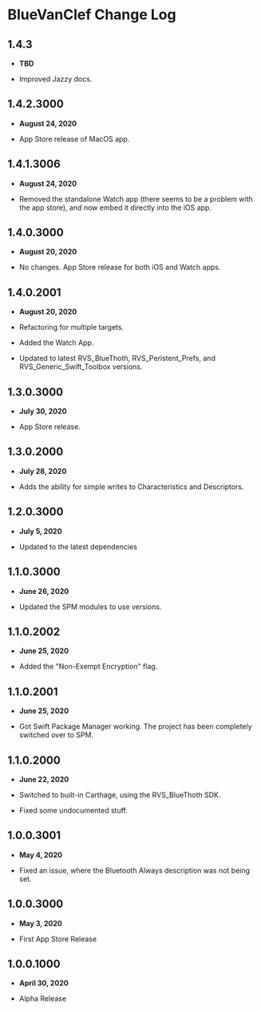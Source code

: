 # BlueVanClef Change Log

## 1.4.3

- **TBD**

- Improved Jazzy docs.

## 1.4.2.3000

- **August 24, 2020**

- App Store release of MacOS app.

## 1.4.1.3006

- **August 24, 2020**

- Removed the standalone Watch app (there seems to be a problem with the app store), and now embed it directly into the iOS app.

## 1.4.0.3000

- **August 20, 2020**

- No changes. App Store release for both iOS and Watch apps.

## 1.4.0.2001

- **August 20, 2020**

- Refactoring for multiple targets.
- Added the Watch App.
- Updated to latest RVS_BlueThoth, RVS_Peristent_Prefs, and RVS_Generic_Swift_Toolbox versions.

## 1.3.0.3000

- **July 30, 2020**

- App Store release.

## 1.3.0.2000

- **July 28, 2020**

- Adds the ability for simple writes to Characteristics and Descriptors.

## 1.2.0.3000

- **July 5, 2020**

- Updated to the latest dependencies

## 1.1.0.3000

- **June 26, 2020**

- Updated the SPM modules to use versions.

## 1.1.0.2002

- **June 25, 2020**

- Added the "Non-Exempt Encryption" flag.

## 1.1.0.2001

- **June 25, 2020**

- Got Swift Package Manager working. The project has been completely switched over to SPM.

## 1.1.0.2000

- **June 22, 2020**

- Switched to built-in Carthage, using the RVS_BlueThoth SDK.
- Fixed some undocumented stuff.

## 1.0.0.3001

- **May 4, 2020**

- Fixed an issue, where the Bluetooth Always description was not being set.

## 1.0.0.3000

- **May 3, 2020**

- First App Store Release

## 1.0.0.1000

- **April 30, 2020**

- Alpha Release
